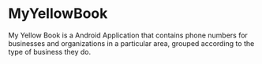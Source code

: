 # MyYellowBook
My Yellow Book is a Android Application that contains  phone numbers for businesses and organizations in a particular area, grouped according to the type of business they do.
